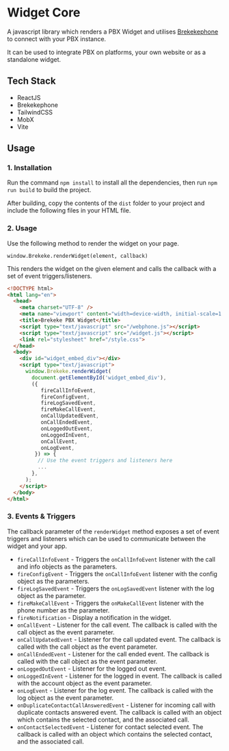 # Widget Core

A javascript library which renders a PBX Widget and utilises [Brekekephone](https://github.com/brekekesoftware/brekekephone) to connect with your PBX instance.

It can be used to integrate PBX on platforms, your own website or as a standalone widget.

## Tech Stack
- ReactJS
- Brekekephone
- TailwindCSS
- MobX
- Vite

## Usage

### 1. Installation

Run the command `npm install` to install all the dependencies, then run `npm run build` to build the project.

After building, copy the contents of the `dist` folder to your project and include the following files in your HTML file.

### 2. Usage
Use the following method to render the widget on your page.

`window.Brekeke.renderWidget(element, callback)`

This renders the widget on the given element and calls the callback with a set of event triggers/listeners.

```html
<!DOCTYPE html>
<html lang="en">
  <head>
    <meta charset="UTF-8" />
    <meta name="viewport" content="width=device-width, initial-scale=1.0" />
    <title>Brekeke PBX Widget</title>
    <script type="text/javascript" src="/webphone.js"></script>
    <script type="text/javascript" src="/widget.js"></script>
    <link rel="stylesheet" href="/style.css">
  </head>
  <body>
    <div id="widget_embed_div"></div>
    <script type="text/javascript">
      window.Brekeke.renderWidget(
        document.getElementById('widget_embed_div'),
        ({
           fireCallInfoEvent,
           fireConfigEvent,
           fireLogSavedEvent,
           fireMakeCallEvent,
           onCallUpdatedEvent,
           onCallEndedEvent,
           onLoggedOutEvent,
           onLoggedInEvent,
           onCallEvent,
           onLogEvent,
         }) => {
          // Use the event triggers and listeners here
          ...
        },
      );
    </script>
  </body>
</html>
```

### 3. Events & Triggers
The callback parameter of the `renderWidget` method exposes a set of event triggers and listeners which can be used to communicate between the widget and your app.

- `fireCallInfoEvent` - Triggers the `onCallInfoEvent` listener with the call and info objects as the parameters.
- `fireConfigEvent` - Triggers the `onCallInfoEvent` listener with the config object as the parameters.
- `fireLogSavedEvent` - Triggers the `onLogSavedEvent` listener with the log object as the parameter.
- `fireMakeCallEvent` - Triggers the `onMakeCallEvent` listener with the phone number as the parameter.
- `fireNotification` - Display a notification in the widget.
- `onCallEvent` - Listener for the call event. The callback is called with the call object as the event parameter.
- `onCallUpdatedEvent` - Listener for the call updated event. The callback is called with the call object as the event parameter.
- `onCallEndedEvent` - Listener for the call ended event. The callback is called with the call object as the event parameter.
- `onLoggedOutEvent` - Listener for the logged out event.
- `onLoggedInEvent` - Listener for the logged in event. The callback is called with the account object as the event parameter.
- `onLogEvent` - Listener for the log event. The callback is called with the log object as the event parameter.
- `onDuplicateContactCallAnsweredEvent` - Listener for incoming call with duplicate contacts answered event. The
  callback is called with an object which contains the selected contact, and the associated call.
- `onContactSelectedEvent` - Listener for contact selected event. The callback is called with an object which contains
  the selected contact, and the associated call.


